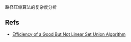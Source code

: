路径压缩算法的复杂度分析

## Refs

* [Efficiency of a Good But Not Linear Set Union Algorithm](https://dl.acm.org/doi/pdf/10.1145/321879.321884)

